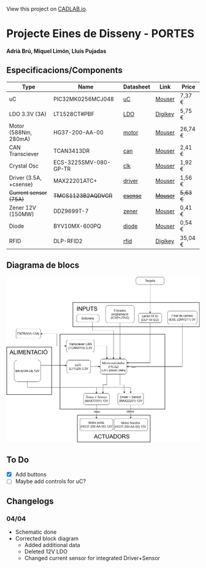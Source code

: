 View this project on [CADLAB.io](https://cadlab.io/project/27987). 

# Projecte Eines de Disseny - PORTES
#### Adrià Brú, Miquel Limón, Lluís Pujadas


## Especificacions/Components

| Type                     | Name                  | Datasheet                                                                                                                                                                                                                                                                                                                                                                                                                                          | Link                                                                                                                                                     | Price      |
| ------------------------ | --------------------- | -------------------------------------------------------------------------------------------------------------------------------------------------------------------------------------------------------------------------------------------------------------------------------------------------------------------------------------------------------------------------------------------------------------------------------------------------- | -------------------------------------------------------------------------------------------------------------------------------------------------------- | ---------- |
| uC                       | PIC32MK0256MCJ048     | [uC](https://ww1.microchip.com/downloads/aemDocuments/documents/MCU32/ProductDocuments/DataSheets/PIC32MK-General-Purpose-and-Motor-Control-With-CAN-FD-Family-DataSheet-DS60001570D.pdf)                                                                                                                                                                                                                                                          | [Mouser](https://www.mouser.es/ProductDetail/Microchip-Technology/PIC32MK0256MCJ048-E-Y8X?qs=vmHwEFxEFR%2FV8wN%2Fdp0noA%3D%3D)                           | 7,37 €     |
| LDO 3.3V (3A)            | LT1528CT#PBF          | [LDO](https://rocelec.widen.net/view/pdf/nbjrjihvdn/LITCS09222-1.pdf?t.download=true&u=5oefqw)                                                                                                                                                                                                                                                                                                                                                     | [Digikey](https://www.digikey.es/en/products/detail/rochester-electronics-llc/LT1528CT-PBF/13481919)                                                     | 5,75 €     |
| Motor (588Nm, 280mA)     | HG37-200-AA-00        | [motor](https://www.mouser.es/datasheet/2/972/hg37-2525173.pdf)                                                                                                                                                                                                                                                                                                                                                                                    | [Mouser](https://www.mouser.es/ProductDetail/Nidec-Components/HG37-200-AA-00?qs=Wj%2FVkw3K%252BMBRymxOaiVRvg%3D%3D)                                      | 26,74 €    |
| CAN Transciever          | TCAN3413DR            | [can](https://www.ti.com/lit/ds/symlink/tcan3414.pdf?ts=1711721678762&ref_url=https%253A%252F%252Fwww.mouser.it%252F)                                                                                                                                                                                                                                                                                                                              | [Mouser](https://www.mouser.es/ProductDetail/Texas-Instruments/TCAN3413DR?qs=sGAEpiMZZMuyKkoWRCJ2WCtyf8MLmt92v%252BoGH2%2F%2FnqAqFeWM6BEVrA%3D%3D)       | 2,41 €     |
| Crystal Osc              | ECS-3225SMV-080-GP-TR | [clk](https://www.mouser.es/datasheet/2/122/ECS_3225SMV-1623609.pdf)                                                                                                                                                                                                                                                                                                                                                                               | [Mouser](https://www.mouser.es/ProductDetail/ECS/ECS-3225SMV-080-GP-TR?qs=sGAEpiMZZMtldj7qu1ydrbV2KlGvrVWIvUi3jDw2tLHT0SWfK9heCg%3D%3D)                  | 1,92 €     |
| Driver (3.5A, +csense)   | MAX22201ATC+          | [driver](https://www.mouser.es/datasheet/2/609/MAX22201_MAX22207-3127854.pdf)                                                                                                                                                                                                                                                                                                                                                                      | [Mouser](https://www.mouser.es/ProductDetail/Analog-Devices-Maxim-Integrated/MAX22201ATC%2b?qs=stqOd1AaK7%252Bdqi04%2FQHs9Q%3D%3D)                       | 1,56 €     |
| ~~Current sensor (75A)~~ | ~~TMCS1123B2AQDVGR~~  | ~~[csense](https://www.ti.com/lit/ds/symlink/tmcs1123.pdf?ts=1711707167099&ref_url=https%253A%252F%252Fwww.ti.com%252Fproduct%252FTMCS1123%253Futm_source%253Dgoogle%2526utm_medium%253Dcpc%2526utm_campaign%253Dasc-null-null-GPN_EN-cpc-pf-google-wwe_cons%2526utm_content%253DTMCS1123%2526ds_k%253DTMCS1123%2526DCM%253Dyes%2526gad_source%253D1%2526gclid%253DEAIaIQobChMIrdeOip6ZhQMVVSitBh03AwOFEAAYAiAAEgLiCfD_BwE%2526gclsrc%253Daw.ds)~~ | ~~[Mouser](https://www.mouser.es/ProductDetail/Texas-Instruments/TMCS1123B2AQDVGR?qs=sGAEpiMZZMsPDRSCoHb1X5I%2FjBVAAn8DJGrzHYBTAmBFitJQJPL%2Fbw%3D%3D)~~ | ~~5,63 €~~ |
| Zener 12V (150MW)        | DDZ9699T-7            | [zener](https://eu.mouser.com/datasheet/2/115/DIOD_S_A0003550665_1-2542209.pdf)                                                                                                                                                                                                                                                                                                                                                                    | [Mouser](https://eu.mouser.com/ProductDetail/Diodes-Incorporated/DDZ9699T-7?qs=mQbszxtPdlOBwg08InvD3Q%3D%3D)                                             | 0,41 €     |
| Díode                    | BYV10MX-600PQ         | [diode](https://eu.mouser.com/datasheet/2/848/BYV10MX_600P-2401273.pdf)                                                                                                                                                                                                                                                                                                                                                                            | [Mouser](https://eu.mouser.com/ProductDetail/WeEn-Semiconductors/BYV10MX-600PQ?qs=QNEnbhJQKvYwaGjd%2F4%252BPWg%3D%3D)                                    | 0,54 €     |
| RFID                     | DLP-RFID2             | [rfid](https://mm.digikey.com/Volume0/opasdata/d220001/medias/docus/5656/DLP-RFID2%28D%29-V2.pdf)                                                                                                                                                                                                                                                                                                                                                  | [Digikey](https://www.digikey.es/en/products/detail/dlp-design-inc/DLP-RFID2/3770244)                                                                    | 35,04 €    |


## Diagrama de blocs
![](Diagrama.png)

## To Do
- [x] Add buttons
- [ ] Maybe add controls for uC?

## Changelogs
### 04/04
- Schematic done
- Corrected block diagram
	- Added additional data
	- Deleted 12V LDO
	- Changed current sensor for integrated Driver+Sensor

